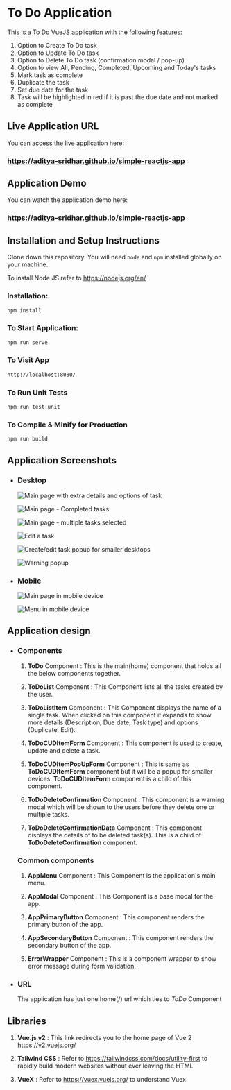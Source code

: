 # To Do Application

This is a To Do VueJS application with the following features:

1. Option to Create To Do task
2. Option to Update To Do task
3. Option to Delete To Do task (confirmation modal / pop-up)
4. Option to view All, Pending, Completed, Upcoming and Today's tasks
5. Mark task as complete
6. Duplicate the task
7. Set due date for the task
8. Task will be highlighted in red if it is past the due date and not marked as complete

## Live Application URL

You can access the live application here:

### https://aditya-sridhar.github.io/simple-reactjs-app

## Application Demo

You can watch the application demo here:

### https://aditya-sridhar.github.io/simple-reactjs-app

## Installation and Setup Instructions

Clone down this repository. You will need `node` and `npm` installed globally on your machine.

To install Node JS refer to https://nodejs.org/en/

### Installation:

```bash
npm install
```

### To Start Application:

```bash
npm run serve
```

### To Visit App

```bash
http://localhost:8080/
```

### To Run Unit Tests

```bash
npm run test:unit
```

### To Compile & Minify for Production

```bash
npm run build
```

## Application Screenshots

- ### Desktop

  ![Main page with extra details and options of task](/assets//screenshots/main-more-details-open.jpg)

  ![Main page - Completed tasks](/assets//screenshots/main.jpg)

  ![Main page - multiple tasks selected](/assets//screenshots/multiple-tasks-selected.jpg)

  ![Edit a task](/assets//screenshots/edit-task.jpg)

  ![Create/edit task popup for smaller desktops](/assets//screenshots/popup-for-smaller-devices.jpg)

  ![Warning popup](/assets//screenshots/warning-popup.jpg)

- ### Mobile

  ![Main page in mobile device](/assets//screenshots/mobile-main.jpg)

  ![Menu in mobile device](/assets//screenshots/mobile-menu.jpg)

## Application design

- ### Components

  1. **ToDo** Component : This is the main(home) component that holds all the below components together.

  2. **ToDoList** Component : This Component lists all the tasks created by the user.

  3. **ToDoListItem** Component : This Component displays the name of a single task. When clicked on this component it expands to show more details (Description, Due date, Task type) and options (Duplicate, Edit).

  4. **ToDoCUDItemForm** Component : This component is used to create, update and delete a task.

  5. **ToDoCUDItemPopUpForm** Component : This is same as **ToDoCUDItemForm** component but it will be a popup for smaller devices. **ToDoCUDItemForm** component is a child of this component.

  6. **ToDoDeleteConfirmation** Component : This component is a warning modal which will be shown to the users before they delete one or multiple tasks.

  7. **ToDoDeleteConfirmationData** Component : This component displays the details of to be deleted task(s). This is a child of **ToDoDeleteConfirmation** component.

  ### Common components

  1. **AppMenu** Component : This Component is the application's main menu.

  2. **AppModal** Component : This Component is a base modal for the app.

  3. **AppPrimaryButton** Component : This component renders the primary button of the app.

  4. **AppSecondaryButton** Component : This component renders the secondary button of the app.

  5. **ErrorWrapper** Component : This is a component wrapper to show error message during form validation.

- ### URL

  The application has just one home(/) url which ties to _ToDo_ Component

## Libraries

1. **Vue.js v2** : This link redirects you to the home page of Vue 2
   https://v2.vuejs.org/

2. **Tailwind CSS** : Refer to https://tailwindcss.com/docs/utility-first to rapidly build modern websites without ever leaving the HTML

3. **VueX** : Refer to https://vuex.vuejs.org/ to understand Vuex
